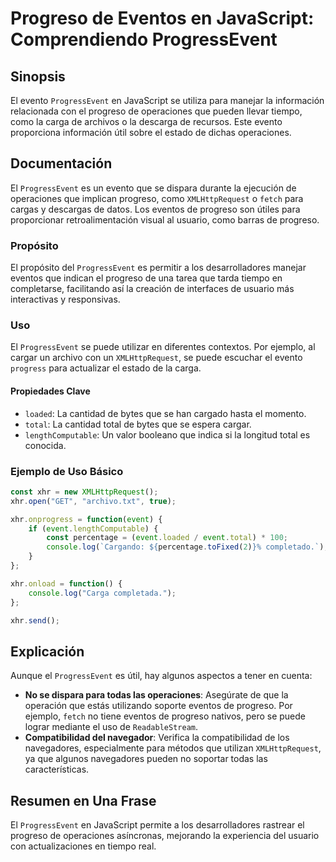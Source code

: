 <!--
Meta Description: # Progreso de Eventos en JavaScript: Comprendiendo ProgressEvent ## Sinopsis El evento `ProgressEvent` en JavaScript se utiliza para manejar la inform...
Meta Keywords: que, progreso, progressevent, para, eventos
-->

# Progreso de Eventos en JavaScript: Comprendiendo ProgressEvent

## Sinopsis
El evento `ProgressEvent` en JavaScript se utiliza para manejar la información relacionada con el progreso de operaciones que pueden llevar tiempo, como la carga de archivos o la descarga de recursos. Este evento proporciona información útil sobre el estado de dichas operaciones.

## Documentación
El `ProgressEvent` es un evento que se dispara durante la ejecución de operaciones que implican progreso, como `XMLHttpRequest` o `fetch` para cargas y descargas de datos. Los eventos de progreso son útiles para proporcionar retroalimentación visual al usuario, como barras de progreso.

### Propósito
El propósito del `ProgressEvent` es permitir a los desarrolladores manejar eventos que indican el progreso de una tarea que tarda tiempo en completarse, facilitando así la creación de interfaces de usuario más interactivas y responsivas.

### Uso
El `ProgressEvent` se puede utilizar en diferentes contextos. Por ejemplo, al cargar un archivo con un `XMLHttpRequest`, se puede escuchar el evento `progress` para actualizar el estado de la carga.

#### Propiedades Clave
- `loaded`: La cantidad de bytes que se han cargado hasta el momento.
- `total`: La cantidad total de bytes que se espera cargar.
- `lengthComputable`: Un valor booleano que indica si la longitud total es conocida.

### Ejemplo de Uso Básico
```javascript
const xhr = new XMLHttpRequest();
xhr.open("GET", "archivo.txt", true);

xhr.onprogress = function(event) {
    if (event.lengthComputable) {
        const percentage = (event.loaded / event.total) * 100;
        console.log(`Cargando: ${percentage.toFixed(2)}% completado.`);
    }
};

xhr.onload = function() {
    console.log("Carga completada.");
};

xhr.send();
```

## Explicación
Aunque el `ProgressEvent` es útil, hay algunos aspectos a tener en cuenta:
- **No se dispara para todas las operaciones**: Asegúrate de que la operación que estás utilizando soporte eventos de progreso. Por ejemplo, `fetch` no tiene eventos de progreso nativos, pero se puede lograr mediante el uso de `ReadableStream`.
- **Compatibilidad del navegador**: Verifica la compatibilidad de los navegadores, especialmente para métodos que utilizan `XMLHttpRequest`, ya que algunos navegadores pueden no soportar todas las características.

## Resumen en Una Frase
El `ProgressEvent` en JavaScript permite a los desarrolladores rastrear el progreso de operaciones asíncronas, mejorando la experiencia del usuario con actualizaciones en tiempo real.